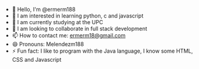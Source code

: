 - 👋 Hello, I'm @ermerm188
- 👀 I am interested in learning python, c and javascript
- 🌱 I am currently studying at the UPC
- 💞️ I am looking to collaborate in full stack development
- 📫 How to contact me: ermerm18@gmail.com
- 😄 Pronouns: Melendezm188
- ⚡ Fun fact: I like to program with the Java language, I know some HTML, CSS and Javascript

<!---
ermerm188/ermerm188 is a ✨ special ✨ repository because its `README.md` (this file) appears in its GitHub profile.
You can click the Preview link to see the changes.
--->

<!---
ermerm188/ermerm188 is a ✨ special ✨ repository because its `README.md` (this file) appears on your GitHub profile.
You can click the Preview link to take a look at your changes.
--->
